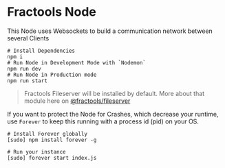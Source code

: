 # Fractools Node

This Node uses Websockets to build a communication network between several Clients

```shell
# Install Dependencies
npm i
# Run Node in Development Mode with `Nodemon`
npm run dev
# Run Node in Production mode
npm run start
```

> Fractools Fileserver will be installed by default.
> More about that module here on [@fractools/fileserver](https://github.com/fractools/fileserver)

If you want to protect the Node for Crashes, which decrease your runtime, use `Forever` to keep this running with a process id (pid) on your OS.

```shell
# Install Forever globally
[sudo] npm install forever -g

# Run your instance
[sudo] forever start index.js
```
